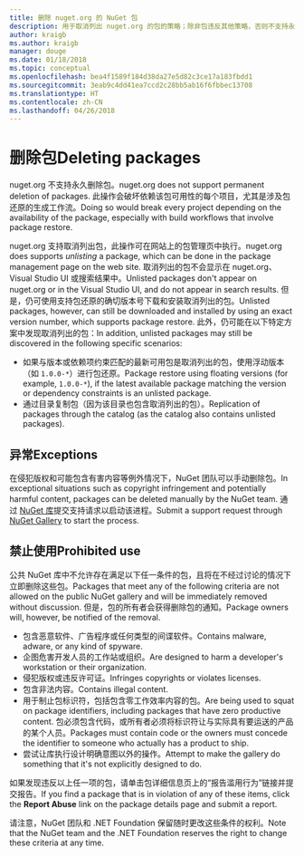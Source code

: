 ```yaml
---
title: 删除 nuget.org 的 NuGet 包
description: 用于取消列出 nuget.org 的包的策略；除非包违反其他策略，否则不支持永久删除。
author: kraigb
ms.author: kraigb
manager: douge
ms.date: 01/18/2018
ms.topic: conceptual
ms.openlocfilehash: bea4f1589f184d38da27e5d82c3ce17a183fbdd1
ms.sourcegitcommit: 3eab9c4dd41ea7ccd2c28bb5ab16f6fbbec13708
ms.translationtype: HT
ms.contentlocale: zh-CN
ms.lasthandoff: 04/26/2018
---
```

# <a name="deleting-packages"></a><span data-ttu-id="ff5a1-103">删除包</span><span class="sxs-lookup"><span data-stu-id="ff5a1-103">Deleting packages</span></span>

<span data-ttu-id="ff5a1-104">nuget.org 不支持永久删除包。</span><span class="sxs-lookup"><span data-stu-id="ff5a1-104">nuget.org does not support permanent deletion of packages.</span></span> <span data-ttu-id="ff5a1-105">此操作会破坏依赖该包可用性的每个项目，尤其是涉及包还原的生成工作流。</span><span class="sxs-lookup"><span data-stu-id="ff5a1-105">Doing so would break every project depending on the availability of the package, especially with build workflows that involve package restore.</span></span>

<span data-ttu-id="ff5a1-106">nuget.org 支持取消列出包，此操作可在网站上的包管理页中执行。</span><span class="sxs-lookup"><span data-stu-id="ff5a1-106">nuget.org does supports *unlisting* a package, which can be done in the package management page on the web site.</span></span> <span data-ttu-id="ff5a1-107">取消列出的包不会显示在 nuget.org、Visual Studio UI 或搜索结果中。</span><span class="sxs-lookup"><span data-stu-id="ff5a1-107">Unlisted packages don't appear on nuget.org or in the Visual Studio UI, and do not appear in search results.</span></span> <span data-ttu-id="ff5a1-108">但是，仍可使用支持包还原的确切版本号下载和安装取消列出的包。</span><span class="sxs-lookup"><span data-stu-id="ff5a1-108">Unlisted packages, however, can still be downloaded and installed by using an exact version number, which supports package restore.</span></span> <span data-ttu-id="ff5a1-109">此外，仍可能在以下特定方案中发现取消列出的包：</span><span class="sxs-lookup"><span data-stu-id="ff5a1-109">In addition, unlisted packages may still be discovered in the following specific scenarios:</span></span>

- <span data-ttu-id="ff5a1-110">如果与版本或依赖项约束匹配的最新可用包是取消列出的包，使用浮动版本（如 `1.0.0-*`）进行包还原。</span><span class="sxs-lookup"><span data-stu-id="ff5a1-110">Package restore using floating versions (for example, `1.0.0-*`), if the latest available package matching the version or dependency constraints is an unlisted package.</span></span>
- <span data-ttu-id="ff5a1-111">通过目录复制包（因为该目录也包含取消列出的包）。</span><span class="sxs-lookup"><span data-stu-id="ff5a1-111">Replication of packages through the catalog (as the catalog also contains unlisted packages).</span></span>

## <a name="exceptions"></a><span data-ttu-id="ff5a1-112">异常</span><span class="sxs-lookup"><span data-stu-id="ff5a1-112">Exceptions</span></span>

<span data-ttu-id="ff5a1-113">在侵犯版权和可能包含有害内容等例外情况下，NuGet 团队可以手动删除包。</span><span class="sxs-lookup"><span data-stu-id="ff5a1-113">In exceptional situations such as copyright infringement and potentially harmful content, packages can be deleted manually by the NuGet team.</span></span> <span data-ttu-id="ff5a1-114">通过 [NuGet 库](http://www.nuget.org)提交支持请求以启动该进程。</span><span class="sxs-lookup"><span data-stu-id="ff5a1-114">Submit a support request through [NuGet Gallery](http://www.nuget.org) to start the process.</span></span>

## <a name="prohibited-use"></a><span data-ttu-id="ff5a1-115">禁止使用</span><span class="sxs-lookup"><span data-stu-id="ff5a1-115">Prohibited use</span></span>

<span data-ttu-id="ff5a1-116">公共 NuGet 库中不允许存在满足以下任一条件的包，且将在不经过讨论的情况下立即删除这些包。</span><span class="sxs-lookup"><span data-stu-id="ff5a1-116">Packages that meet any of the following criteria are not allowed on the public NuGet gallery and will be immediately removed without discussion.</span></span> <span data-ttu-id="ff5a1-117">但是，包的所有者会获得删除包的通知。</span><span class="sxs-lookup"><span data-stu-id="ff5a1-117">Package owners will, however, be notified of the removal.</span></span>

- <span data-ttu-id="ff5a1-118">包含恶意软件、广告程序或任何类型的间谍软件。</span><span class="sxs-lookup"><span data-stu-id="ff5a1-118">Contains malware, adware, or any kind of spyware.</span></span>
- <span data-ttu-id="ff5a1-119">企图危害开发人员的工作站或组织。</span><span class="sxs-lookup"><span data-stu-id="ff5a1-119">Are designed to harm a developer's workstation or their organization.</span></span>
- <span data-ttu-id="ff5a1-120">侵犯版权或违反许可证。</span><span class="sxs-lookup"><span data-stu-id="ff5a1-120">Infringes copyrights or violates licenses.</span></span>
- <span data-ttu-id="ff5a1-121">包含非法内容。</span><span class="sxs-lookup"><span data-stu-id="ff5a1-121">Contains illegal content.</span></span>
- <span data-ttu-id="ff5a1-122">用于制止包标识符，包括包含零工作效率内容的包。</span><span class="sxs-lookup"><span data-stu-id="ff5a1-122">Are being used to squat on package identifiers, including packages that have zero productive content.</span></span> <span data-ttu-id="ff5a1-123">包必须包含代码，或所有者必须将标识符让与实际具有要运送的产品的某个人员。</span><span class="sxs-lookup"><span data-stu-id="ff5a1-123">Packages must contain code or the owners must concede the identifier to someone who actually has a product to ship.</span></span>
- <span data-ttu-id="ff5a1-124">尝试让库执行设计明确意图以外的操作。</span><span class="sxs-lookup"><span data-stu-id="ff5a1-124">Attempt to make the gallery do something that it's not explicitly designed to do.</span></span>

<span data-ttu-id="ff5a1-125">如果发现违反以上任一项的包，请单击包详细信息页上的“报告滥用行为”链接并提交报告。</span><span class="sxs-lookup"><span data-stu-id="ff5a1-125">If you find a package that is in violation of any of these items, click the **Report Abuse** link on the package details page and submit a report.</span></span>

<span data-ttu-id="ff5a1-126">请注意，NuGet 团队和 .NET Foundation 保留随时更改这些条件的权利。</span><span class="sxs-lookup"><span data-stu-id="ff5a1-126">Note that the NuGet team and the .NET Foundation reserves the right to change these criteria at any time.</span></span>

